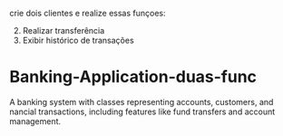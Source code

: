 crie dois clientes e realize essas funçoes:

2. Realizar transferência
3. Exibir histórico de transações
# Banking-Application-duas-func
A banking system with classes representing accounts, customers, and nancial transactions, including features like fund transfers and account management.
